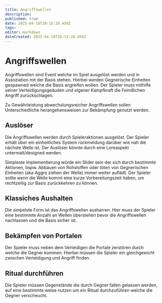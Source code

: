 ```yaml
---
title: Angriffswellen
description: 
published: true
date: 2025-04-18T20:15:28.450Z
tags: 
editor: markdown
dateCreated: 2025-04-18T20:15:28.450Z
---
```


# Angriffswellen
Angriffswellen sind Event welche im Spiel ausgelöst werden und in Assoziation mit der Basis stehen. Hierbei werden Gegnerische Einheiten gespawned welche die Basis angreifen wollen. Der Spieler muss mithilfe seiner Verteidigungsgeäuden und eigener Kampfkraft die Feindlichen Angriff zurückschlagen.

Zu Gewährleistung abwechslungsreicher Angriffswellen sollen Unterschiedliche herangehensweisen zur Bekämpfung genutzt werden.

## Auslöser
Die Angriffswellen werden durch Spieleraktionen ausgelöst. Der Spieler erhält über ein einheitliches System rückmeldung darüber wie nah die nächste Welle ist. Der Auslöser könnte durch eine Loreaspekt untermalt/designed werden. 

Simpleste Implementierung würde ein Slider sein der sich durch bestimmte Aktionen, bspw. Abbauen von Rohstoffen oder töten von Gegnerischen Einheiten (aka Aggro ziehen der Welle) immer weiter auflädt. Der Spieler sollte wenn die Welle kommt eine kurze Vorbereitungszeit haben, um rechtzeitig zur Basis zurückkehren zu können.


## Klassiches Aushalten
Die simpelste Form ist das Angriffswellen ausharren. Hier muss der Spieler eine bestimmte Anzahl an Wellen überstehen bevor die Angriffswellen nachlassen und die Basis sicher ist.

## Bekämpfen von Portalen
Der Spieler muss neben dem Verteidigen die Portale zerstören durch welche die Gegner kommen. Hierbei müssen die Spieler ein gleichgewicht zwischen Verteidigung und Angriff finden.

## Ritual durchführen
Die Spieler müssen Gegenstände die durch Gegner fallen gelassen werden, auf eine bestimmte weise nutzen um ein Ritual durchzuführen welche die Gegner verscheucht.

